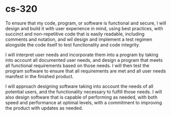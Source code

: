 # cs-320

To ensure that my code, program, or software is functional and secure, I will design and build it with user experience in mind, using best practices, with succinct and non-repetitive code that is easily readable, including comments and notation, and wil design and implement a test regimen alongside the code itself to test functionality and code integrity. 

I will interpret user needs and incorporate them into a program by taking into account all documented user needs, and design a program that meets all functional requirements based on those needs. I will then test the program software to ensure that all requirements are met and all user needs manifest in the finished product.

I will approach designing software taking into account the needs of all potential users, and the functionality necessary to fulfill those needs. I will also design software that is capable of performing as needed, with both speed and performance at optimal levels, with a commitment to improving the product with updates as needed.
